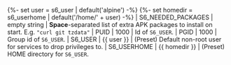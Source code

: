 {%- set user    = s6_user | default('alpine') -%}
{%- set homedir = s6_userhome | default('/home/' + user) -%}
| S6_NEEDED_PACKAGES | empty string  | **Space**-separated list of extra APK packages to install on start. E.g. `"curl git tzdata"`
| PUID               | 1000          | Id of `S6_USER`.
| PGID               | 1000          | Group id of `S6_USER`.
| S6_USER            | {{ user }}    | (Preset) Default non-root user for services to drop privileges to.
| S6_USERHOME        | {{ homedir }} | (Preset) HOME directory for `S6_USER`.
